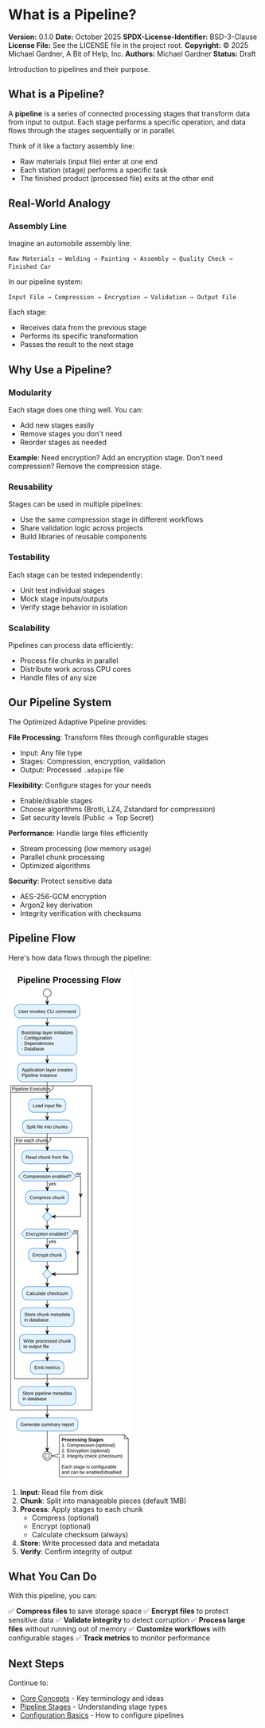 # What is a Pipeline?

**Version:** 0.1.0
**Date:** October 2025
**SPDX-License-Identifier:** BSD-3-Clause
**License File:** See the LICENSE file in the project root.
**Copyright:** © 2025 Michael Gardner, A Bit of Help, Inc.
**Authors:** Michael Gardner
**Status:** Draft

Introduction to pipelines and their purpose.

## What is a Pipeline?

A **pipeline** is a series of connected processing stages that transform data from input to output. Each stage performs a specific operation, and data flows through the stages sequentially or in parallel.

Think of it like a factory assembly line:
- Raw materials (input file) enter at one end
- Each station (stage) performs a specific task
- The finished product (processed file) exits at the other end

## Real-World Analogy

### Assembly Line

Imagine an automobile assembly line:

```
Raw Materials → Welding → Painting → Assembly → Quality Check → Finished Car
```

In our pipeline system:

```
Input File → Compression → Encryption → Validation → Output File
```

Each stage:
- Receives data from the previous stage
- Performs its specific transformation
- Passes the result to the next stage

## Why Use a Pipeline?

### Modularity
Each stage does one thing well. You can:
- Add new stages easily
- Remove stages you don't need
- Reorder stages as needed

**Example**: Need encryption? Add an encryption stage. Don't need compression? Remove the compression stage.

### Reusability
Stages can be used in multiple pipelines:
- Use the same compression stage in different workflows
- Share validation logic across projects
- Build libraries of reusable components

### Testability
Each stage can be tested independently:
- Unit test individual stages
- Mock stage inputs/outputs
- Verify stage behavior in isolation

### Scalability
Pipelines can process data efficiently:
- Process file chunks in parallel
- Distribute work across CPU cores
- Handle files of any size

## Our Pipeline System

The Optimized Adaptive Pipeline provides:

**File Processing**: Transform files through configurable stages
- Input: Any file type
- Stages: Compression, encryption, validation
- Output: Processed `.adapipe` file

**Flexibility**: Configure stages for your needs
- Enable/disable stages
- Choose algorithms (Brotli, LZ4, Zstandard for compression)
- Set security levels (Public → Top Secret)

**Performance**: Handle large files efficiently
- Stream processing (low memory usage)
- Parallel chunk processing
- Optimized algorithms

**Security**: Protect sensitive data
- AES-256-GCM encryption
- Argon2 key derivation
- Integrity verification with checksums

## Pipeline Flow

Here's how data flows through the pipeline:

![Pipeline Flow](../diagrams/pipeline-flow.svg)

1. **Input**: Read file from disk
2. **Chunk**: Split into manageable pieces (default 1MB)
3. **Process**: Apply stages to each chunk
   - Compress (optional)
   - Encrypt (optional)
   - Calculate checksum (always)
4. **Store**: Write processed data and metadata
5. **Verify**: Confirm integrity of output

## What You Can Do

With this pipeline, you can:

✅ **Compress files** to save storage space
✅ **Encrypt files** to protect sensitive data
✅ **Validate integrity** to detect corruption
✅ **Process large files** without running out of memory
✅ **Customize workflows** with configurable stages
✅ **Track metrics** to monitor performance

## Next Steps

Continue to:
- [Core Concepts](core-concepts.md) - Key terminology and ideas
- [Pipeline Stages](stages.md) - Understanding stage types
- [Configuration Basics](configuration.md) - How to configure pipelines
